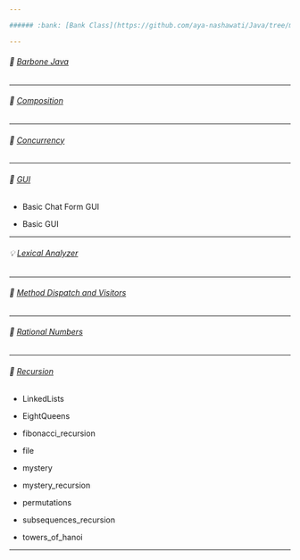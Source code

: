 ```yaml
---

###### :bank: [Bank Class](https://github.com/aya-nashawati/Java/tree/master/Bank%20Class)

---
```


###### :straight_ruler: [Barbone Java](https://github.com/aya-nashawati/Java/tree/master/Barebone%20Java)

---

###### :roller_coaster: [Composition](https://github.com/aya-nashawati/Java/tree/master/Composition%20over%20Inheritance)

---

###### :checkered_flag: [Concurrency](https://github.com/aya-nashawati/Java/tree/master/Concurrency)

---

###### :white_square_button: [GUI](https://github.com/aya-nashawati/Java/tree/master/GUI)

 * Basic Chat Form GUI

 * Basic GUI

---

###### :bulb: [Lexical Analyzer](https://github.com/aya-nashawati/Java/tree/master/Lexical%20Analyzer)

---

###### :running: [Method Dispatch and Visitors](https://github.com/aya-nashawati/Java/tree/master/Method%20Dispatch%20and%20Visitors)

---

###### :1234: [Rational Numbers](https://github.com/aya-nashawati/Java/tree/master/Rational%20Numbers)

---

###### :repeat: [Recursion](https://github.com/aya-nashawati/Java/tree/master/Recursion)

 * LinkedLists

 * EightQueens

 * fibonacci_recursion

 * file

 * mystery

 * mystery_recursion

 * permutations

 * subsequences_recursion

 * towers_of_hanoi
    
---
